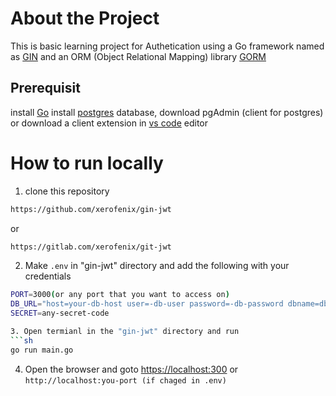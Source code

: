 # About the Project
This is basic learning project for Authetication using a Go framework named as [GIN](https://gin-gonic.com/) and an ORM (Object Relational Mapping) library [GORM](https://gorm.io/)

## Prerequisit
install [Go](https://go.dev/)
install [postgres](https://www.postgresql.org/) database, download pgAdmin (client for postgres) or download a client extension in [vs code](https://code.visualstudio.com/) editor

# How to run locally
1. clone this repository
```sh
https://github.com/xerofenix/gin-jwt
```
or
```sh
https://gitlab.com/xerofenix/git-jwt
```
2. Make ```.env``` in "gin-jwt" directory and add the following with your credentials
```sh
PORT=3000(or any port that you want to access on)
DB_URL="host=your-db-host user=-db-user password=-db-password dbname=db-name port=-db-port sslmode=disable TimeZone=Asia/Shanghai"
SECRET=any-secret-code

3. Open termianl in the "gin-jwt" directory and run
```sh
go run main.go
```

4. Open the browser and goto [https://localhost:300](https://localhost:300) or ```http://localhost:you-port (if chaged in .env)```
